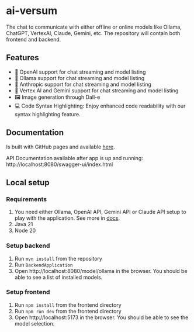 # ai-versum

The chat to communicate with either offline or online models like Ollama, ChatGPT, VertexAI, Claude, Gemini, etc.
The repository will contain both frontend and backend. 

## Features

* 🤖 OpenAI support for chat streaming and model listing
* 🤖 Ollama support for chat streaming and model listing
* 🤖 Anthropic support for chat streaming and model listing
* 🤖 Vertex AI and Gemini support for chat streaming and model listing
* 🖼️ Image generation through Dall-e
* 💻 Code Syntax Highlighting: Enjoy enhanced code readability with our syntax highlighting feature.

## Documentation
Is built with GitHub pages and available [here](https://ai-versum.github.io/ai-versum/).

API Documentation available after app is up and running: http://localhost:8080/swagger-ui/index.html

## Local setup
### Requirements
1. You need either Ollama, OpenAI API, Gemini API or Claude API setup to play with the application. See more in [docs](https://ai-versum.github.io/ai-versum/#configuration).
2. Java 21
3. Node 20

### Setup backend
1. Run `mvn install` from the repository
2. Run `BackendApplication`
3. Open http://localhost:8080/model/ollama in the browser. You should be able to see a list of installed models.

### Setup frontend
1. Run `npm install` from the frontend directory
2. Run `npm run dev` from the frontend directory
3. Open http://localhost:5173 in the browser. You should be able to see the model selection.
